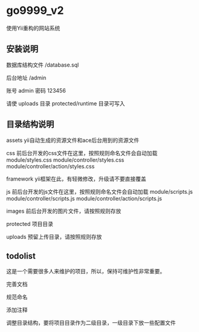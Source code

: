 # go9999_v2
使用Yii重构的网站系统

## 安装说明

数据库结构文件 /database.sql

后台地址 /admin

账号 admin 密码 123456

请使 uploads 目录 protected/runtime 目录可写入

## 目录结构说明

assets yii自动生成的资源文件和ace后台用到的资源文件

css 前后台开发的css文件在这里，按照规则命名文件会自动加载 module/styles.css module/controller/styles.css module/controller/action/styles.css

framework yii框架在此，有轻微修改，升级请不要直接覆盖

js  前后台开发的js文件在这里，按照规则命名文件会自动加载  module/scripts.js module/controller/scripts.js module/controller/action/scripts.js

images 前后台开发的图片文件，请按照规则存放

protected 项目目录

uploads 预留上传目录，请按照规则存放

## todolist

这是一个需要很多人来维护的项目，所以，保持可维护性非常重要。

完善文档

规范命名

添加注释

调整目录结构，要将项目目录作为二级目录，一级目录下放一些配置文件